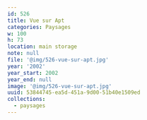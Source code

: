 ```yaml
---
id: 526
title: Vue sur Apt
categories: Paysages
w: 100
h: 73
location: main storage
note: null
file: '@img/526-vue-sur-apt.jpg'
year: '2002'
year_start: 2002
year_end: null
image: '@img/526-vue-sur-apt.jpg'
uuid: 53844745-ea5d-451a-9d00-51b40e1509ed
collections:
  - paysages
---
```


